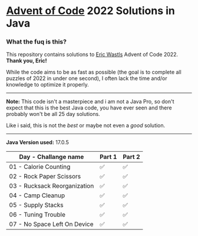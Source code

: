 # [Advent of Code](https://adventofcode.com/) 2022 Solutions in Java

### What the fuq is this?

This repository contains solutions to [Eric Wastls](https://twitter.com/ericwastl) Advent of Code 2022. 
<br>**Thank you, Eric!**

While the code aims to be as fast as possible (the goal is to complete all puzzles of 2022 in under one second), 
I often lack the time and/or knowledge to optimize it properly.

<hr>

**Note:** This code isn't a masterpiece and i am not a Java Pro, so don't expect that this is the best Java code, 
you have ever seen and there probably won't be all 25 day solutions.

Like i said, this is not the *best* or maybe not even a *good* solution.

<hr>

**Java Version used:** 17.0.5

| Day - Challange name         | Part 1 | Part 2 |
|------------------------------|--------|--------|
| 01 - Calorie Counting        | ✅      | ✅      |
| 02 - Rock Paper Scissors     | ✅      | ✅      |
| 03 - Rucksack Reorganization | ✅      | ✅      |
| 04 - Camp Cleanup            | ✅      | ✅      |
| 05 - Supply Stacks           | ✅      | ✅      |
| 06 - Tuning Trouble          | ✅      | ✅      |
| 07 - No Space Left On Device | ✅      | ✅      |
